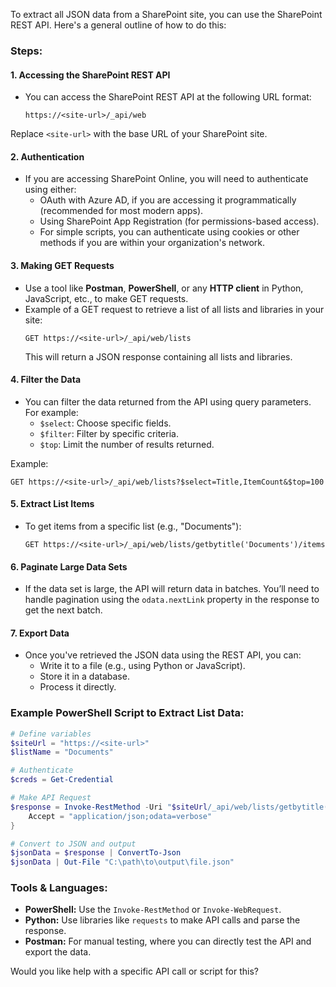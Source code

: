 To extract all JSON data from a SharePoint site, you can use the SharePoint REST API. Here's a general outline of how to do this:

### Steps:

#### 1. **Accessing the SharePoint REST API**
   - You can access the SharePoint REST API at the following URL format:
     ```
     https://<site-url>/_api/web
     ```
   Replace `<site-url>` with the base URL of your SharePoint site.

#### 2. **Authentication**
   - If you are accessing SharePoint Online, you will need to authenticate using either:
     - OAuth with Azure AD, if you are accessing it programmatically (recommended for most modern apps).
     - Using SharePoint App Registration (for permissions-based access).
     - For simple scripts, you can authenticate using cookies or other methods if you are within your organization's network.

#### 3. **Making GET Requests**
   - Use a tool like **Postman**, **PowerShell**, or any **HTTP client** in Python, JavaScript, etc., to make GET requests.
   - Example of a GET request to retrieve a list of all lists and libraries in your site:
     ```
     GET https://<site-url>/_api/web/lists
     ```
     This will return a JSON response containing all lists and libraries.

#### 4. **Filter the Data**
   - You can filter the data returned from the API using query parameters. For example:
     - `$select`: Choose specific fields.
     - `$filter`: Filter by specific criteria.
     - `$top`: Limit the number of results returned.
   
   Example:
   ```
   GET https://<site-url>/_api/web/lists?$select=Title,ItemCount&$top=100
   ```

#### 5. **Extract List Items**
   - To get items from a specific list (e.g., "Documents"):
     ```
     GET https://<site-url>/_api/web/lists/getbytitle('Documents')/items
     ```

#### 6. **Paginate Large Data Sets**
   - If the data set is large, the API will return data in batches. You’ll need to handle pagination using the `odata.nextLink` property in the response to get the next batch.

#### 7. **Export Data**
   - Once you've retrieved the JSON data using the REST API, you can:
     - Write it to a file (e.g., using Python or JavaScript).
     - Store it in a database.
     - Process it directly.

### Example PowerShell Script to Extract List Data:

```powershell
# Define variables
$siteUrl = "https://<site-url>"
$listName = "Documents"

# Authenticate
$creds = Get-Credential

# Make API Request
$response = Invoke-RestMethod -Uri "$siteUrl/_api/web/lists/getbytitle('$listName')/items" -Method GET -Credential $creds -Headers @{
    Accept = "application/json;odata=verbose"
}

# Convert to JSON and output
$jsonData = $response | ConvertTo-Json
$jsonData | Out-File "C:\path\to\output\file.json"
```

### Tools & Languages:
- **PowerShell:** Use the `Invoke-RestMethod` or `Invoke-WebRequest`.
- **Python:** Use libraries like `requests` to make API calls and parse the response.
- **Postman:** For manual testing, where you can directly test the API and export the data.

Would you like help with a specific API call or script for this?